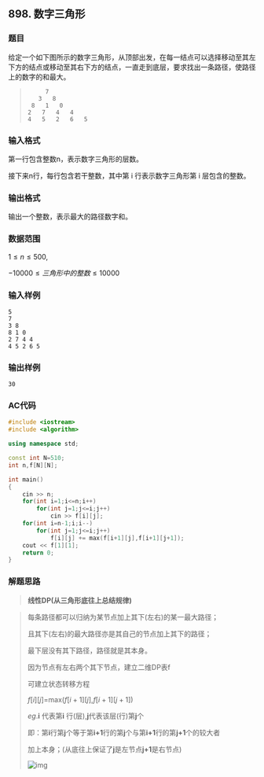 ##  898. 数字三角形

### 题目

给定一个如下图所示的数字三角形，从顶部出发，在每一结点可以选择移动至其左下方的结点或移动至其右下方的结点，一直走到底层，要求找出一条路径，使路径上的数字的和最大。  

> ```
>      7
>    3   8
>  8   1   0
> 2   7   4   4
> 4   5   2   6   5
> ```

### 输入格式

第一行包含整数n，表示数字三角形的层数。  

接下来n行，每行包含若干整数，其中第 i 行表示数字三角形第 i 层包含的整数。  

### 输出格式

输出一个整数，表示最大的路径数字和。 

### 数据范围

$1≤n≤500$, 

$-10000≤ 三角形中的整数 ≤10000$

### 输入样例

```
5
7
3 8
8 1 0 
2 7 4 4
4 5 2 6 5
```

### 输出样例

```
30
```

### AC代码

```c++
#include <iostream>
#include <algorithm>

using namespace std;

const int N=510;
int n,f[N][N];

int main()
{
    cin >> n;
    for(int i=1;i<=n;i++)
        for(int j=1;j<=i;j++)
            cin >> f[i][j];
    for(int i=n-1;i;i--)
        for(int j=1;j<=i;j++)
            f[i][j] += max(f[i+1][j],f[i+1][j+1]);
    cout << f[1][1];
    return 0;
}
```

### 解题思路

>**线性DP(从三角形底往上总结规律)**

> 每条路径都可以归纳为某节点加上其下(左右)的某一最大路径；
>
> 且其下(左右)的最大路径亦是其自己的节点加上其下的路径；
>
> 最下层没有其下路径，路径就是其本身。
>
> 因为节点有左右两个其下节点，建立二维DP表f
>
> 可建立状态转移方程
>
> $f[i][j]$=max($f[i+1][j]$,$f[i+1][j+1]$)
>
> $eg$.**i** 代表第**i** 行(层),**j**代表该层(行)第**j**个
>
> 即：第**i**行第**j**个等于第**i+1**行的第**j**个与第**i+1**行的第**j+1**个的较大者
>
> 加上本身；(从底往上保证了**j**是左节点**j+1**是右节点)
>
> ![img](https://img-blog.csdnimg.cn/20200816095420483.png?x-oss-process=image/watermark,type_ZmFuZ3poZW5naGVpdGk,shadow_10,text_aHR0cHM6Ly9ibG9nLmNzZG4ubmV0L1N0cmF3YmVycnlNdU11,size_16,color_FFFFFF,t_70)